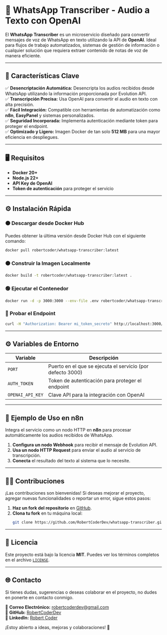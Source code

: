 # 📢 WhatsApp Transcriber - Audio a Texto con OpenAI

El **WhatsApp Transcriber** es un microservicio diseñado para convertir mensajes de voz de WhatsApp en texto utilizando la API de **OpenAI**. Ideal para flujos de trabajo automatizados, sistemas de gestión de información o cualquier solución que requiera extraer contenido de notas de voz de manera eficiente.

---

## 🚀 Características Clave
✅ **Desencriptación Automática:** Desencripta los audios recibidos desde WhatsApp utilizando la información proporcionada por Evolution API.  
✅ **Transcripción Precisa:** Usa OpenAI para convertir el audio en texto con alta precisión.  
✅ **Fácil Integración:** Compatible con herramientas de automatización como **n8n**, **EasyPanel** y sistemas personalizados.  
✅ **Seguridad Incorporada:** Implementa autenticación mediante token para proteger el endpoint.  
✅ **Optimizado y Ligero:** Imagen Docker de tan solo **512 MB** para una mayor eficiencia en despliegues.  

---

## 🖥️ Requisitos
- **Docker 20+**  
- **Node.js 22+**  
- **API Key de OpenAI**  
- **Token de autenticación** para proteger el servicio  

---

## ⚙️ Instalación Rápida

### 🟠 Descargar desde Docker Hub
Puedes obtener la última versión desde Docker Hub con el siguiente comando:
```bash
docker pull robertcoder/whatsapp-transcriber:latest
```

### 🟠 Construir la Imagen Localmente
```bash
docker build -t robertcoder/whatsapp-transcriber:latest .
```

### 🟢 Ejecutar el Contenedor
```bash
docker run -d -p 3000:3000 --env-file .env robertcoder/whatsapp-transcriber:latest
```

### 🔵 Probar el Endpoint
```bash
curl -H "Authorization: Bearer mi_token_secreto" http://localhost:3000/api/audio
```

---

## ⚙️ Variables de Entorno
| Variable        | Descripción                                               |
|-----------------|-----------------------------------------------------------|
| `PORT`           | Puerto en el que se ejecuta el servicio (por defecto 3000) |
| `AUTH_TOKEN`     | Token de autenticación para proteger el endpoint           |
| `OPENAI_API_KEY` | Clave API para la integración con OpenAI                   |

---

## 🔄 Ejemplo de Uso en n8n
Integra el servicio como un nodo HTTP en **n8n** para procesar automáticamente los audios recibidos de WhatsApp.

1. **Configura un nodo Webhook** para recibir el mensaje de Evolution API.
2. **Usa un nodo HTTP Request** para enviar el audio al servicio de transcripción.
3. **Conecta** el resultado del texto al sistema que lo necesite.

---

## 🧑‍💻 Contribuciones

¡Las contribuciones son bienvenidas! Si deseas mejorar el proyecto, agregar nuevas funcionalidades o reportar un error, sigue estos pasos:

1. **Haz un fork del repositorio** en [GitHub](https://github.com/RobertCoderDev/whatsapp-transcriber).
2. **Clona tu fork** en tu máquina local:
   ```bash
   git clone https://github.com/RobertCoderDev/whatsapp-transcriber.git

---

## 📄 Licencia

Este proyecto está bajo la licencia **MIT**.
Puedes ver los términos completos en el archivo [`LICENSE`](https://opensource.org/licenses/MIT).

---

## 🌐 Contacto

Si tienes dudas, sugerencias o deseas colaborar en el proyecto, no dudes en ponerte en contacto conmigo.

📧 **Correo Electrónico:** [robertcoderdev@gmail.com](mailto:robertcoderdev@gmail.com)  
🐙 **GitHub:** [RobertCoderDev](https://github.com/RobertCoderDev)  
💼 **LinkedIn:** [Robert Coder](https://www.linkedin.com/in/roberto-vazquez-coder/)  

¡Estoy abierto a ideas, mejoras y colaboraciones! 🚀
